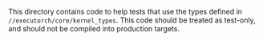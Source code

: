 This directory contains code to help tests that use the types defined in
`//executorch/core/kernel_types`. This code should be treated as test-only, and
should not be compiled into production targets.
